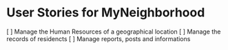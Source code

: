 # User Stories for MyNeighborhood

[ ] Manage the Human Resources of a geographical location
[ ] Manage the records of residencts
[ ] Manage reports, posts and informations